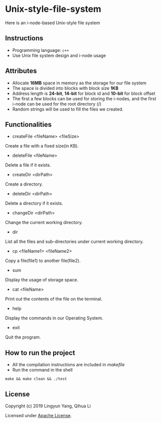 # Unix-style-file-system

Here is an i-node-based Unix-style file system

## Instructions

- Programming language: `c++`
- Use Unix file system design and i-node usage

## Attributes

- Allocate **16MB** space in memory as the storage for our file system
- The space is divided into blocks with block size **1KB**
- Address length is **24-bit**, **14-bit** for block id and **10-bit** for block offset
- The first a few blocks can be used for storing the i-nodes, and the first i-node can be used for the root directory (/)
- Random strings will be used to fill the files we created.

## Functionalities

- createFile \<fileName\> \<fileSize\>

Create a file with a fixed size(in KB).

- deleteFile \<fileName\>

Delete a file if it exists.

- createDir \<dirPath\>

Create a directory.

- deleteDir \<dirPath\>

Delete a directory if it exists.

- changeDir \<dirPath\>

Change the current working directory.

- dir

List all the files and sub-directories under current working directory.

- cp \<fileName1\> \<fileName2\>

Copy a file(file1) to another file(file2).

- sum

Display the usage of storage space.

- cat \<fileName\>

Print out the contents of the file on the terminal.

- help

Display the commands in our Operating System.

- exit

Quit the program.

## How to run the project

- All the compilation instructions are included in *makefile*
- Run the command in the shell

```shell
make && make clean && ./test
```
## License

Copyright (c) 2019 Lingyun Yang, Qihua Li

Licensed under [Apache License](https://github.com/mental2008/Unix-style-file-system/blob/master/LICENSE).
